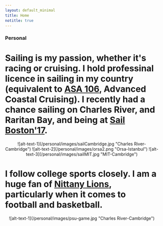```yaml
---
layout: default_minimal
title: Home
notitle: true
---
```


### Personal

# Sailing is my passion, whether it's racing or cruising. I hold professinal licence in sailing in my country (equivalent to [ASA 106](https://asa.com/certifications/), Advanced Coastal Cruising). I recently had a chance sailing on Charles River, and Raritan Bay, and being at [Sail Boston'17](https://www.sailboston.com/). 

<p align="center">
![alt-text-1](/personal/images/sailCambridge.jpg "Charles River-Cambridge") ![alt-text-2](/personal/images/orsa2.png "Orsa-Istanbul") ![alt-text-3](/personal/images/sailMIT.jpg "MIT-Cambridge")
</p>

# I follow college sports closely. I am a huge fan of [Nittany Lions](http://www.gopsusports.com/), particularly when it comes to football and basketball.

<p align="center">
![alt-text-1](/personal/images/psu-game.jpg "Charles River-Cambridge")
</p>
